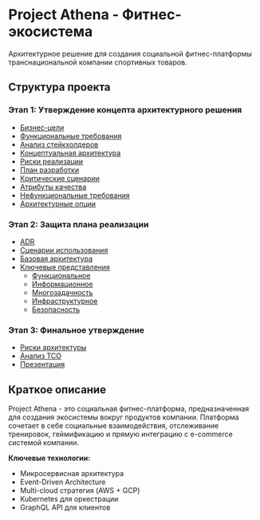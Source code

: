 # Project Athena - Фитнес-экосистема

Архитектурное решение для создания социальной фитнес-платформы транснациональной компании спортивных товаров.

## Структура проекта

### Этап 1: Утверждение концепта архитектурного решения
- [Бизнес-цели](01-concept-approval/01-business-goals.md)
- [Функциональные требования](01-concept-approval/02-functional-requirements.md)
- [Анализ стейкхолдеров](01-concept-approval/03-stakeholders-analysis.md)
- [Концептуальная архитектура](01-concept-approval/04-conceptual-architecture.md)
- [Риски реализации](01-concept-approval/05-implementation-risks.md)
- [План разработки](01-concept-approval/06-development-plan.md)
- [Критические сценарии](01-concept-approval/07-critical-use-cases.md)
- [Атрибуты качества](01-concept-approval/08-quality-attributes.md)
- [Нефункциональные требования](01-concept-approval/09-non-functional-requirements.md)
- [Архитектурные опции](01-concept-approval/10-architectural-options.md)

### Этап 2: Защита плана реализации
- [ADR](02-implementation-defense/11-adr-list.md)
- [Сценарии использования](02-implementation-defense/12-usage-scenarios.md)
- [Базовая архитектура](02-implementation-defense/13-base-architecture.md)
- [Ключевые представления](02-implementation-defense/14-key-views/)
  - [Функциональное](02-implementation-defense/14-key-views/14a-functional-view.md)
  - [Информационное](02-implementation-defense/14-key-views/14b-information-view.md)
  - [Многозадачность](02-implementation-defense/14-key-views/14c-concurrency-view.md)
  - [Инфраструктурное](02-implementation-defense/14-key-views/14d-infrastructure-view.md)
  - [Безопасность](02-implementation-defense/14-key-views/14e-security-view.md)

### Этап 3: Финальное утверждение
- [Риски архитектуры](03-final-approval/15-architecture-risks-compromises.md)
- [Анализ TCO](03-final-approval/16-tco-analysis.md)
- [Презентация](03-final-approval/presentation/)

## Краткое описание

Project Athena - это социальная фитнес-платформа, предназначенная для создания экосистемы вокруг продуктов компании. Платформа сочетает в себе социальные взаимодействия, отслеживание тренировок, геймификацию и прямую интеграцию с e-commerce системой компании.

**Ключевые технологии:**
- Микросервисная архитектура
- Event-Driven Architecture
- Multi-cloud стратегия (AWS + GCP)
- Kubernetes для оркестрации
- GraphQL API для клиентов